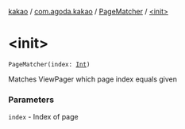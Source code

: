 [kakao](../../index.md) / [com.agoda.kakao](../index.md) / [PageMatcher](index.md) / [&lt;init&gt;](./-init-.md)

# &lt;init&gt;

`PageMatcher(index: `[`Int`](https://kotlinlang.org/api/latest/jvm/stdlib/kotlin/-int/index.html)`)`

Matches ViewPager which page index equals given

### Parameters

`index` - Index of page